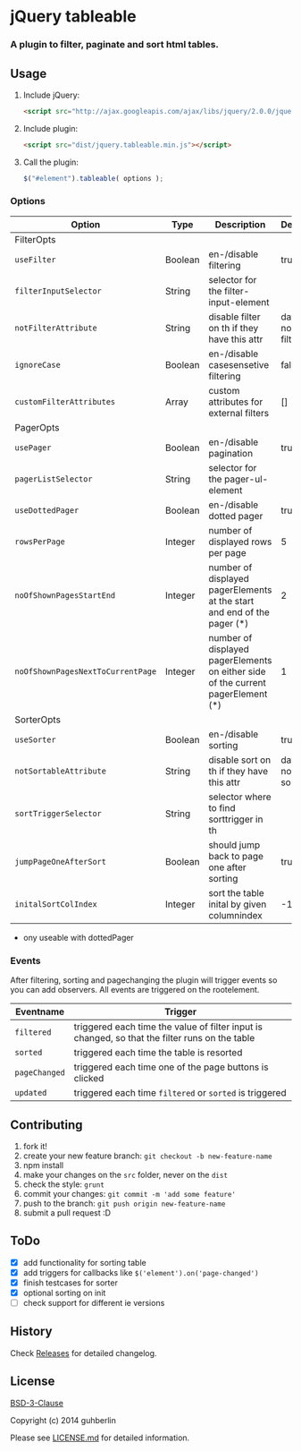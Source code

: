 # jQuery tableable

### A plugin to filter, paginate and sort html tables.

## Usage

1. Include jQuery:

    ```html
    <script src="http://ajax.googleapis.com/ajax/libs/jquery/2.0.0/jquery.min.js"></script>
    ```

2. Include plugin:

    ```html
    <script src="dist/jquery.tableable.min.js"></script>
    ```

3. Call the plugin:

    ```javascript
    $("#element").tableable( options );
    ```

### Options

| Option                            | Type    | Description                                                                  | Default        |
| --------------------------------- | ------- | ---------------------------------------------------------------------------- | -------------- |
|FilterOpts||||
| `useFilter`                       | Boolean | en-/disable filtering                                                        | true           |
| `filterInputSelector`             | String  | selector for the filter-input-element                                        |                |
| `notFilterAttribute`              | String  | disable filter on th if they have this attr                                  | data-no-filter |
| `ignoreCase`                      | Boolean | en-/disable casesensetive filtering                                          | false          |
| `customFilterAttributes`          | Array   | custom attributes for external filters                                       | []             |
|PagerOpts||||
| `usePager`                        | Boolean | en-/disable pagination                                                       | true           |
| `pagerListSelector`               | String  | selector for the pager-ul-element                                            |                |
| `useDottedPager`                  | Boolean | en-/disable dotted pager                                                     | true           |
| `rowsPerPage`                     | Integer | number of displayed rows per page                                            | 5              |
| `noOfShownPagesStartEnd`          | Integer | number of displayed pagerElements at the start and end of the pager (*)          | 2          |
| `noOfShownPagesNextToCurrentPage` | Integer | number of displayed pagerElements on either side of the current pagerElement (*) | 1          |
|SorterOpts||||
| `useSorter`                       | Boolean | en-/disable sorting                                                          | true           |
| `notSortableAttribute`            | String  | disable sort on th if they have this attr                                    | data-no-sort   |
| `sortTriggerSelector`             | String  | selector where to find sorttrigger in th                                     |                |
| `jumpPageOneAfterSort`            | Boolean | should jump back to page one after sorting                                   | true           |
| `initalSortColIndex`              | Integer | sort the table inital by given columnindex                                   | -1             |

* ony useable with dottedPager

### Events

After filtering, sorting and pagechanging the plugin will trigger events so you can add observers. All events are triggered on the rootelement.

| Eventname     | Trigger                                                                                        |
| ------------- | ---------------------------------------------------------------------------------------------- |
| `filtered`    | triggered each time the value of filter input is changed, so that the filter runs on the table |
| `sorted`      | triggered each time the table is resorted                                                      |
| `pageChanged` | triggered each time one of the page buttons is clicked                                         |
| `updated`     | triggered each time `filtered` or `sorted` is triggered                                        |


## Contributing

1. fork it!
2. create your new feature branch: `git checkout -b new-feature-name`
3. npm install
4. make your changes on the `src` folder, never on the `dist`
5. check the style: `grunt`
6. commit your changes: `git commit -m 'add some feature'`
7. push to the branch: `git push origin new-feature-name`
8. submit a pull request :D

## ToDo

- [x] add functionality for sorting table
- [x] add triggers for callbacks like `$('element').on('page-changed')`
- [x] finish testcases for sorter
- [x] optional sorting on init
- [ ] check support for different ie versions

## History

Check [Releases](https://github.com/guhberlin/tableable/releases) for detailed changelog.

## License

[BSD-3-Clause](http://opensource.org/licenses/BSD-3-Clause)

Copyright (c) 2014 guhberlin

Please see [LICENSE.md](https://github.com/guhberlin/tableable/blob/master/LICENSE.md) for detailed information.
